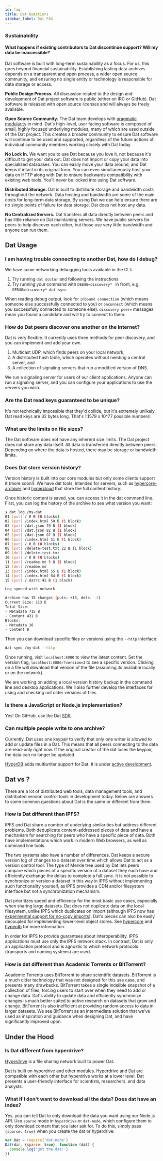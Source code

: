 ```yaml
---
id: faq
title: Dat Questions
sidebar_label: Dat FAQ
---
```


### Sustainability

#### What happens if existing contributors to Dat discontinue support? Will my data be inaccessible?

Dat software is built with long-term sustainability as a focus.
For us, this goes beyond financial sustainability.
Establishing lasting data archives depends on a transparent and open process, a wider open source community, and ensuring no single entity or technology is responsible for data storage or access.

**Public Design Process.**
All discussion related to the design and development of Dat project software is public (either on IRC or GitHub).
Dat software is released with open source licenses and will always be freely available.

**Open Source Community.**
The Dat team develops with [pragmatic modularity](https://mafinto.sh/blog/pragmatic-modularity.html) in mind.
Dat's high-level, user facing software is composed of small, highly focused underlying modules, many of which are used outside of the Dat project.
This creates a broader community to ensure Dat software will continue to be used and supported, regardless of the future actions of individual community members working closely with Dat today.

**No Lock In.**
We want you to use Dat because you love it, not because it's difficult to get your data out.
Dat does not import or copy your data into specialized databases.
You can easily move your data around, and Dat keeps it intact in its original form.
You can even simultaneously host your data on HTTP along with Dat to ensure backwards compatibility with existing web tools.
You'll never be locked into using Dat software.

**Distributed Storage.**
Dat is built to distribute storage and bandwidth costs throughout the network.
Data hosting and bandwidth are some of the main costs for long-term data storage.
By using Dat we can help ensure there are no single points of failure for data storage.
Dat does not host any data.

**No Centralized Servers.**
Dat transfers all data directly between peers and has little reliance on Dat maintaining servers.
We have public servers for peers to help discover each other, but those use very little bandwidth and anyone can run them.

## Dat Usage

### I am having trouble connecting to another Dat, how do I debug?

We have some networking debugging tools available in the CLI:

1. Try running `dat doctor` and following the instructions
2. Try running your command with `DEBUG=discovery* ` in front, e.g. `DEBUG=discovery* dat sync`

When reading debug output, look for `inbound connection` (which means someone else successfully connected to you) or `onconnect` (which means you successfully connected to someone else).
`discovery peer=` messages mean you found a candidate and will try to connect to them.

### How do Dat peers discover one another on the Internet?

Dat is very flexible.
It currently uses three methods for peer discovery, and you can implement and add your own.

 1) Multicast UDP, which finds peers on your local network,
 2) A distributed hash table, which operates without needing a central server, and
 3) A collection of signaling servers that run a modified version of DNS.

We run a signaling server for users of our client applications.
Anyone can run a signaling server, and you can configure your applications to use the servers you wish.

### Are the Dat read keys guaranteed to be unique?

It's not technically impossible that they'd collide, but it's extremely unlikely.
Dat read keys are 32 bytes long.
That's 1.1579 x 10^77 possible numbers!

### What are the limits on file sizes?

The Dat software does not have any inherent size limits.
The Dat project does not store any data itself.
All data is transferred directly between peers.
Depending on where the data is hosted, there may be storage or bandwidth limits.

### Does Dat store version history?

Version history is built into our core modules but only some clients support it (more soon!).
We have dat tools, intended for servers, such as [hypercore-archiver](https://github.com/mafintosh/hypercore-archiver) and [hypercloud](https://github.com/datprotocol/hypercloud) that store the full content history.

Once historic content is saved, you can access it in the dat command line.
First, you can log the history of the archive to see what version you want:

```sh
❯ dat log /my-dat
01 [put] / 0 B (0 blocks)
02 [put] /index.html 50 B (1 block)
03 [put] /dat.json 79 B (1 block)
04 [put] /dat.json 82 B (1 block)
05 [put] /dat.json 87 B (1 block)
06 [put] /index.html 51 B (1 block)
07 [put] / 0 B (0 blocks)
08 [put] /delete-test.txt 22 B (1 block)
09 [del] /delete-test.txt
10 [put] / 0 B (0 blocks)
11 [put] /readme.md 5 B (1 block)
12 [del] /readme.md
13 [put] /index.html 55 B (1 block)
14 [put] /index.html 84 B (1 block)
15 [put] /.datrc 42 B (1 block)

Log synced with network

Archive has 15 changes (puts: +13, dels: -2)
Current Size: 213 B
Total Size:
- Metadata 715 B
- Content 431 B
Blocks:
- Metadata 16
- Content 8
```

Then you can download specific files or versions using the `--http` interface:

```sh
dat sync /my-dat --http
```

Once running, visit `localhost:8080` to view the latest content.
Set the version flag, `localhost:8080/?version=3` to see a specific version.
Clicking on a file will download that version of the file (assuming its available locally or on the network).

We are working on adding a local version history backup in the command line and desktop applications.
We'll also further develop the interfaces for using and checking out older versions of files.

### Is there a JavaScript or Node.js implementation?

Yes! On GitHub, use the Dat [SDK](https://github.com/datproject/sdk).

### Can multiple people write to one archive?

Currently, Dat uses one keypair to verify that only one writer is allowed to add or update files in a Dat.
This means that all peers connecting to the data are read-only right now.
If the original creator of the dat loses the keypair, the data can no longer be updated.

[HyperDB](https://github.com/mafintosh/hyperdb/) adds multiwriter support for Dat.
It is under [active development](https://github.com/datproject/planning).
 
## Dat vs ?

There are a lot of distributed web tools, data management tools, and distributed version control tools in development today.
Below are answers to some common questions about Dat is the same or different from them.

### How is Dat different than IPFS?

IPFS and Dat share a number of underlying similarities but address different problems.
Both deduplicate content-addressed pieces of data and have a mechanism for searching for peers who have a specific piece of data.
Both have implementations which work in modern Web browsers, as well as command line tools.

The two systems also have a number of differences.
Dat keeps a secure version log of changes to a dataset over time which allows Dat to act as a version control tool.
The type of Merkle tree used by Dat lets peers compare which pieces of a specific version of a dataset they each have and efficiently exchange the deltas to complete a full sync.
It is not possible to synchronize or version a dataset in this way in IPFS without implementing such functionality yourself, as IPFS provides a CDN and/or filesystem interface but not a synchronization mechanism.

Dat prioritizes speed and efficiency for the most basic use cases, especially when sharing large datasets.
Dat does not duplicate data on the local filesystem, unlike IPFS which duplicates on import (although IPFS now has [experimental support for no-copy imports](https://github.com/ipfs/go-ipfs/issues/875)).
Dat's pieces can also be easily decoupled for implementing lower-level object stores.
See [hypercore](http://github.com/mafintosh/hypercore) and [hyperdb](http://github.com/mafintosh/hyperdb) for more information.

In order for IPFS to provide guarantees about interoperability, IPFS applications must use only the IPFS network stack.
In contrast, Dat is only an application protocol and is agnostic to which network protocols (transports and naming systems) are used.

### How is dat different than Academic Torrents or BitTorrent?

Academic Torrents uses BitTorrent to share scientific datasets.
BitTorrent is a much older technology that was not designed for this use case, and presents many drawbacks.
BitTorrent takes a single indelible snapshot of a collection of files, forcing users to start over when they need to add or change data.
Dat's ability to update data and efficiently synchronize changes is much better suited to active research on datasets that grow and change.
BitTorrent is also inefficient at providing random access to data in larger datasets.
We see BitTorrent as an intermediate solution that we've used as inspiration and guidance when designing Dat, and have significantly improved upon.

## Under the Hood

### Is Dat different from hyperdrive?

[Hyperdrive](http://github.com/mafintosh/hyperdrive) is a file sharing network built to power Dat.

Dat is built on hyperdrive and other modules.
Hyperdrive and Dat are compatible with each other but hyperdrive works at a lower level.
Dat presents a user-friendly interface for scientists, researchers, and data analysts.

### What if I don't want to download all the data? Does dat have an index?

Yes, you can tell Dat to only download the data you want using our Node.js API.
Use `sparse` mode in `hyperdrive` or `dat-node`, which configure them to only download content that you later ask for.
To do this, simply pass `{sparse: true}` when you create the dat or hyperdrive:

```js
var Dat = require('dat-node')
Dat(dir, {sparse: true}, function (dat) {
  console.log('got the dat!')
})
```
